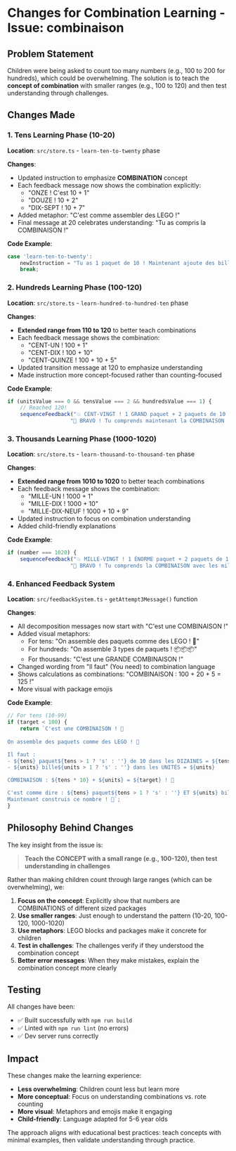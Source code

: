 # Changes for Combination Learning - Issue: combinaison

## Problem Statement

Children were being asked to count too many numbers (e.g., 100 to 200 for hundreds), which could be overwhelming. The solution is to teach the **concept of combination** with smaller ranges (e.g., 100 to 120) and then test understanding through challenges.

## Changes Made

### 1. Tens Learning Phase (10-20)

**Location**: `src/store.ts` - `learn-ten-to-twenty` phase

**Changes**:
- Updated instruction to emphasize **COMBINATION** concept
- Each feedback message now shows the combination explicitly:
  - "ONZE ! C'est 10 + 1"
  - "DOUZE ! 10 + 2"
  - "DIX-SEPT ! 10 + 7"
- Added metaphor: "C'est comme assembler des LEGO !"
- Final message at 20 celebrates understanding: "Tu as compris la COMBINAISON !"

**Code Example**:
```typescript
case 'learn-ten-to-twenty':
    newInstruction = "Tu as 1 paquet de 10 ! Maintenant ajoute des billes pour comprendre la COMBINAISON : 10 + 1 = 11, 10 + 2 = 12... Clique sur △ jusqu'à 20 !";
    break;
```

### 2. Hundreds Learning Phase (100-120)

**Location**: `src/store.ts` - `learn-hundred-to-hundred-ten` phase

**Changes**:
- **Extended range from 110 to 120** to better teach combinations
- Each feedback message shows the combination:
  - "CENT-UN ! 100 + 1"
  - "CENT-DIX ! 100 + 10"
  - "CENT-QUINZE ! 100 + 10 + 5"
- Updated transition message at 120 to emphasize understanding
- Made instruction more concept-focused rather than counting-focused

**Code Example**:
```typescript
if (unitsValue === 0 && tensValue === 2 && hundredsValue === 1) {
    // Reached 120!
    sequenceFeedback("💥 CENT-VINGT ! 1 GRAND paquet + 2 paquets de 10 !", 
                    "🎉 BRAVO ! Tu comprends maintenant la COMBINAISON : 100 + 10 + 10 = 120 ! C'est comme assembler des paquets ! 📦📦");
```

### 3. Thousands Learning Phase (1000-1020)

**Location**: `src/store.ts` - `learn-thousand-to-thousand-ten` phase

**Changes**:
- **Extended range from 1010 to 1020** to better teach combinations
- Each feedback message shows the combination:
  - "MILLE-UN ! 1000 + 1"
  - "MILLE-DIX ! 1000 + 10"
  - "MILLE-DIX-NEUF ! 1000 + 10 + 9"
- Updated instruction to focus on combination understanding
- Added child-friendly explanations

**Code Example**:
```typescript
if (number === 1020) {
    sequenceFeedback("💥 MILLE-VINGT ! 1 ÉNORME paquet + 2 paquets de 10 !", 
                    "🎉 BRAVO ! Tu comprends la COMBINAISON avec les milliers ! 1000 + 10 + 10 = 1020 !");
```

### 4. Enhanced Feedback System

**Location**: `src/feedbackSystem.ts` - `getAttempt3Message()` function

**Changes**:
- All decomposition messages now start with "C'est une COMBINAISON !"
- Added visual metaphors:
  - For tens: "On assemble des paquets comme des LEGO ! 🧱"
  - For hundreds: "On assemble 3 types de paquets ! 📦📦📦"
  - For thousands: "C'est une GRANDE COMBINAISON !"
- Changed wording from "Il faut" (You need) to combination language
- Shows calculations as combinations: "COMBINAISON : 100 + 20 + 5 = 125 !"
- More visual with package emojis

**Code Example**:
```typescript
// For tens (10-99)
if (target < 100) {
    return `C'est une COMBINAISON ! 🧩
    
On assemble des paquets comme des LEGO ! 🧱

Il faut :
- ${tens} paquet${tens > 1 ? 's' : ''} de 10 dans les DIZAINES = ${tens * 10}
- ${units} bille${units > 1 ? 's' : ''} dans les UNITÉS = ${units}

COMBINAISON : ${tens * 10} + ${units} = ${target} ! 🎯

C'est comme dire : ${tens} paquet${tens > 1 ? 's' : ''} ET ${units} bille${units > 1 ? 's' : ''} !
Maintenant construis ce nombre ! 🔨`;
}
```

## Philosophy Behind Changes

The key insight from the issue is:

> **Teach the CONCEPT with a small range (e.g., 100-120), then test understanding in challenges**

Rather than making children count through large ranges (which can be overwhelming), we:

1. **Focus on the concept**: Explicitly show that numbers are COMBINATIONS of different sized packages
2. **Use smaller ranges**: Just enough to understand the pattern (10-20, 100-120, 1000-1020)
3. **Use metaphors**: LEGO blocks and packages make it concrete for children
4. **Test in challenges**: The challenges verify if they understood the combination concept
5. **Better error messages**: When they make mistakes, explain the combination concept more clearly

## Testing

All changes have been:
- ✅ Built successfully with `npm run build`
- ✅ Linted with `npm run lint` (no errors)
- ✅ Dev server runs correctly

## Impact

These changes make the learning experience:
- **Less overwhelming**: Children count less but learn more
- **More conceptual**: Focus on understanding combinations vs. rote counting
- **More visual**: Metaphors and emojis make it engaging
- **Child-friendly**: Language adapted for 5-6 year olds

The approach aligns with educational best practices: teach concepts with minimal examples, then validate understanding through practice.
